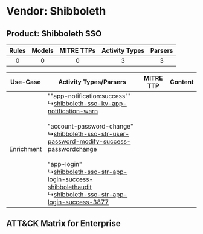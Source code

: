 Vendor: Shibboleth
==================
Product: Shibboleth SSO
-----------------------
| Rules | Models | MITRE TTPs | Activity Types | Parsers |
|:-----:|:------:|:----------:|:--------------:|:-------:|
|   0   |   0    |     0      |       3        |    3    |

|  Use-Case  | Activity Types/Parsers    | MITRE TTP | Content    |
|:----------:| ---- | --------- | ---- |
| Enrichment |  ""app-notification:success""<br> ↳[shibboleth-sso-kv-app-notification-warn](Ps/pC_shibbolethssokvappnotificationwarn.md)<br><br> "account-password-change"<br> ↳[shibboleth-sso-str-user-password-modify-success-passwordchange](Ps/pC_shibbolethssostruserpasswordmodifysuccesspasswordchange.md)<br><br> "app-login"<br> ↳[shibboleth-sso-str-app-login-success-shibbolethaudit](Ps/pC_shibbolethssostrapploginsuccessshibbolethaudit.md)<br> ↳[shibboleth-sso-str-app-login-success-3877](Ps/pC_shibbolethssostrapploginsuccess3877.md)<br> |    | [](RM/r_m_shibboleth_shibboleth_sso_Enrichment.md) |

ATT&CK Matrix for Enterprise
----------------------------
